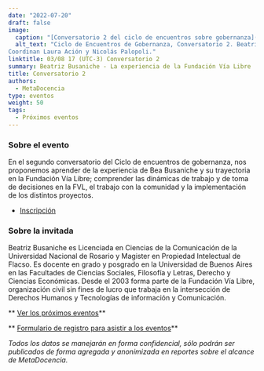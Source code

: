 ```yaml
---
date: "2022-07-20"
draft: false
image:
  caption: "[Conversatorio 2 del ciclo de encuentros sobre gobernanza](https://www.metadocencia.org/content/es/evento/Gobernanza/GobernanzaMD_agenda.jpg)"
  alt_text: "Ciclo de Encuentros de Gobernanza, Conversatorio 2. Beatriz Busaniche - La experiencia de la Fundación Vía Libre. Miércoles 03/08 a las 17 hs. (UTC-3).
Coordinan Laura Ación y Nicolás Palopoli."
linktitle: 03/08 17 (UTC-3) Conversatorio 2
summary: Beatriz Busaniche - La experiencia de la Fundación Vía Libre
title: Conversatorio 2
authors:
  - MetaDocencia
type: eventos
weight: 50
tags:
  - Próximos eventos
---
```


<!--- placeholder -->

### Sobre el evento

En el segundo conversatorio del Ciclo de encuentros de gobernanza, nos proponemos aprender de la experiencia de Bea Busaniche y su trayectoria en la Fundación Vía Libre; comprender las dinámicas de trabajo y de toma de decisiones en la FVL, el trabajo con la comunidad y la implementación de los distintos proyectos.

* [Inscripción]([https://docs.google.com/presentation/d/1RnoD3inpMVZ5VhHli3sb5nAUtWwVY8qwmBBqtb0Ql6I/edit?usp=sharing](https://docs.google.com/forms/d/e/1FAIpQLSfUHrL4F10zWwOuRKW0I8y-_7YT1p8PslzIk7jLBuoR41Hs-Q/viewform))

### Sobre la invitada

Beatriz Busaniche es Licenciada en Ciencias de la Comunicación de la Universidad Nacional de Rosario y Magister en Propiedad Intelectual de Flacso.  Es docente en grado y posgrado en la Universidad de Buenos Aires en las Facultades de Ciencias Sociales, Filosofía y Letras, Derecho y Ciencias Económicas.  Desde el 2003 forma parte de la Fundación Vía Libre, organización civil sin fines de lucro que trabaja en la intersección de Derechos Humanos y Tecnologías de información y Comunicación.

** [Ver los próximos eventos](https://deploy-preview-101--metadocencia.netlify.app/eventos/)**

** [Formulario de registro para asistir a los eventos](https://docs.google.com/forms/d/e/1FAIpQLSfUHrL4F10zWwOuRKW0I8y-_7YT1p8PslzIk7jLBuoR41Hs-Q/viewform)**

*Todos los datos se manejarán en forma confidencial, sólo podrán ser publicados de forma agregada y anonimizada en reportes sobre el alcance de MetaDocencia.*
